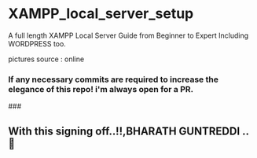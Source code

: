 # XAMPP_local_server_setup
A full length XAMPP Local Server Guide from Beginner to Expert Including WORDPRESS too.

pictures source : online

<h3>If any necessary commits are required to increase the elegance of this repo! i'm always open for a PR.</h3>
### <h2>With this signing off..!!,BHARATH GUNTREDDI ..🤞</h2>
